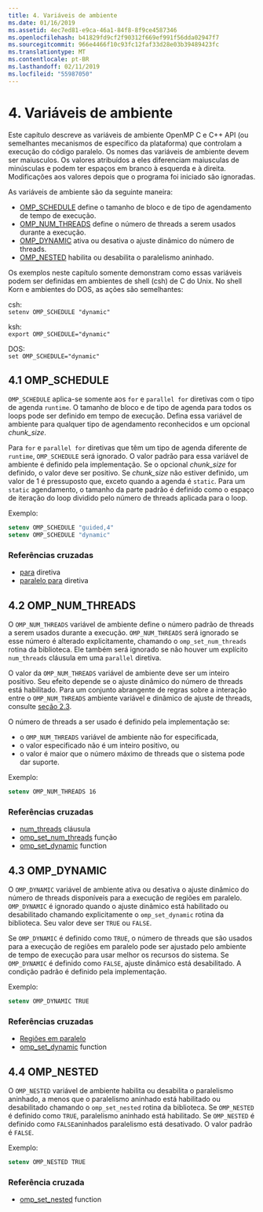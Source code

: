 ```yaml
---
title: 4. Variáveis de ambiente
ms.date: 01/16/2019
ms.assetid: 4ec7ed81-e9ca-46a1-84f8-8f9ce4587346
ms.openlocfilehash: b41829fd9cf2f90312f669ef991f56dda02947f7
ms.sourcegitcommit: 966e4466f10c93fc12faf33d28e03b39489423fc
ms.translationtype: MT
ms.contentlocale: pt-BR
ms.lasthandoff: 02/11/2019
ms.locfileid: "55987050"
---
```

# <a name="4-environment-variables"></a>4. Variáveis de ambiente

Este capítulo descreve as variáveis de ambiente OpenMP C e C++ API (ou semelhantes mecanismos de específico da plataforma) que controlam a execução do código paralelo.  Os nomes das variáveis de ambiente devem ser maiusculos. Os valores atribuídos a eles diferenciam maiusculas de minúsculas e podem ter espaços em branco à esquerda e à direita.  Modificações aos valores depois que o programa foi iniciado são ignoradas.

As variáveis de ambiente são da seguinte maneira:

- [OMP_SCHEDULE](#41-omp_schedule) define o tamanho de bloco e de tipo de agendamento de tempo de execução.
- [OMP_NUM_THREADS](#42-omp_num_threads) define o número de threads a serem usados durante a execução.
- [OMP_DYNAMIC](#43-omp_dynamic) ativa ou desativa o ajuste dinâmico do número de threads.
- [OMP_NESTED](#44-omp_nested) habilita ou desabilita o paralelismo aninhado.

Os exemplos neste capítulo somente demonstram como essas variáveis podem ser definidas em ambientes de shell (csh) de C do Unix. No shell Korn e ambientes do DOS, as ações são semelhantes:

csh:  
`setenv OMP_SCHEDULE "dynamic"`

ksh:  
`export OMP_SCHEDULE="dynamic"`

DOS:  
`set OMP_SCHEDULE="dynamic"`

## <a name="41-omp_schedule"></a>4.1 OMP_SCHEDULE

`OMP_SCHEDULE` aplica-se somente aos `for` e `parallel for` diretivas com o tipo de agenda `runtime`. O tamanho de bloco e de tipo de agenda para todos os loops pode ser definido em tempo de execução. Defina essa variável de ambiente para qualquer tipo de agendamento reconhecidos e um opcional *chunk_size*.

Para `for` e `parallel for` diretivas que têm um tipo de agenda diferente de `runtime`, `OMP_SCHEDULE` será ignorado. O valor padrão para essa variável de ambiente é definido pela implementação. Se o opcional *chunk_size* for definido, o valor deve ser positivo. Se *chunk_size* não estiver definido, um valor de 1 é pressuposto que, exceto quando a agenda é `static`. Para um `static` agendamento, o tamanho da parte padrão é definido como o espaço de iteração do loop dividido pelo número de threads aplicada para o loop.

Exemplo:

```csh
setenv OMP_SCHEDULE "guided,4"
setenv OMP_SCHEDULE "dynamic"
```

### <a name="cross-references"></a>Referências cruzadas

- [para](2-directives.md#241-for-construct) diretiva
- [paralelo para](2-directives.md#251-parallel-for-construct) diretiva

## <a name="42-omp_num_threads"></a>4.2 OMP_NUM_THREADS

O `OMP_NUM_THREADS` variável de ambiente define o número padrão de threads a serem usados durante a execução. `OMP_NUM_THREADS` será ignorado se esse número é alterado explicitamente, chamando o `omp_set_num_threads` rotina da biblioteca. Ele também será ignorado se não houver um explícito `num_threads` cláusula em uma `parallel` diretiva.

O valor da `OMP_NUM_THREADS` variável de ambiente deve ser um inteiro positivo. Seu efeito depende se o ajuste dinâmico do número de threads está habilitado. Para um conjunto abrangente de regras sobre a interação entre o `OMP_NUM_THREADS` ambiente variável e dinâmico de ajuste de threads, consulte [seção 2.3](2-directives.md#23-parallel-construct).

O número de threads a ser usado é definido pela implementação se:

- o `OMP_NUM_THREADS` variável de ambiente não for especificada,
- o valor especificado não é um inteiro positivo, ou
- o valor é maior que o número máximo de threads que o sistema pode dar suporte.

Exemplo:

```csh
setenv OMP_NUM_THREADS 16
```

### <a name="cross-references"></a>Referências cruzadas

- [num_threads](2-directives.md#23-parallel-construct) cláusula
- [omp_set_num_threads](3-run-time-library-functions.md#311-omp_set_num_threads-function) função
- [omp_set_dynamic](3-run-time-library-functions.md#317-omp_set_dynamic-function) function

## <a name="43-omp_dynamic"></a>4.3 OMP_DYNAMIC

O `OMP_DYNAMIC` variável de ambiente ativa ou desativa o ajuste dinâmico do número de threads disponíveis para a execução de regiões em paralelo. `OMP_DYNAMIC` é ignorado quando o ajuste dinâmico está habilitado ou desabilitado chamando explicitamente o `omp_set_dynamic` rotina da biblioteca. Seu valor deve ser `TRUE` ou `FALSE`.

Se `OMP_DYNAMIC` é definido como `TRUE`, o número de threads que são usados para a execução de regiões em paralelo pode ser ajustado pelo ambiente de tempo de execução para usar melhor os recursos do sistema.  Se `OMP_DYNAMIC` é definido como `FALSE`, ajuste dinâmico está desabilitado. A condição padrão é definido pela implementação.

Exemplo:

```csh
setenv OMP_DYNAMIC TRUE
```

### <a name="cross-references"></a>Referências cruzadas

- [Regiões em paralelo](2-directives.md#23-parallel-construct)
- [omp_set_dynamic](3-run-time-library-functions.md#317-omp_set_dynamic-function) function

## <a name="44-omp_nested"></a>4.4 OMP_NESTED

O `OMP_NESTED` variável de ambiente habilita ou desabilita o paralelismo aninhado, a menos que o paralelismo aninhado está habilitado ou desabilitado chamando o `omp_set_nested` rotina da biblioteca. Se `OMP_NESTED` é definido como `TRUE`, paralelismo aninhado está habilitado. Se `OMP_NESTED` é definido como `FALSE`aninhados paralelismo está desativado. O valor padrão é `FALSE`.

Exemplo:

```csh
setenv OMP_NESTED TRUE
```

### <a name="cross-reference"></a>Referência cruzada

- [omp_set_nested](3-run-time-library-functions.md#319-omp_set_nested-function) function
